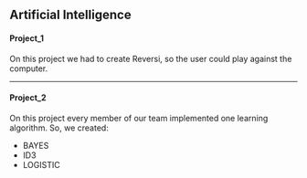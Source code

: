 <h2> Artificial Intelligence</h2>

<h4>Project_1</h4>
On this project we had to create Reversi, so the user could play against the computer.

<hr>

<h4>Project_2</h4>
On this project every member of our team implemented one learning algorithm. So, we created:

* BAYES
* ID3
* LOGISTIC
